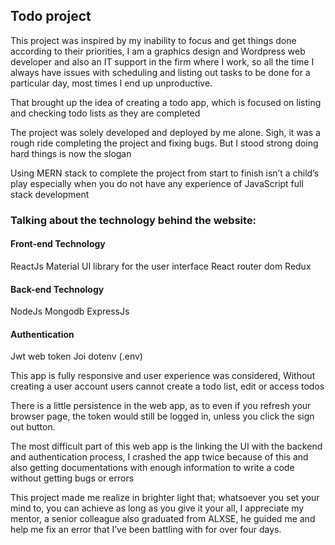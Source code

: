 <h2>Todo project</h2>

This project was inspired by my inability to focus and get things done according to their priorities, I am a graphics design and Wordpress web developer and also an IT support in the firm where I work, so all the time I always have issues with scheduling and listing out tasks to be done for a particular day, most times I end up unproductive.

That brought up the idea of creating a todo app, which is focused on listing and checking todo lists as they are completed

The project was solely developed and deployed by me alone. Sigh, it was a rough ride completing the project and fixing bugs. But I stood strong doing hard things is now the slogan

Using MERN stack to complete the project from start to finish isn’t a child’s play especially when you do not have any experience of JavaScript full stack development 

<h3>Talking about the technology behind the website:</h3>

<h4>Front-end Technology</h4>
ReactJs
Material UI library for the user interface
React router dom
Redux

<h4>Back-end Technology</h4>
NodeJs
Mongodb
ExpressJs 

<h4>Authentication</h4>
Jwt web token
Joi
dotenv (.env)

This app is fully responsive and user experience was considered, 
Without creating a user account users cannot create a todo list, edit or access todos

There is a little persistence in the web app, as to even if you refresh your browser page, the token would still be logged in, unless you click the sign out button.

The most difficult part of this web app is the linking the UI with the backend and authentication process, I crashed the app twice because of this and also getting documentations with enough information to write a code without getting bugs or errors 

This project made me realize in brighter light that; whatsoever you set your mind to, you can achieve as long as you give it your all, I appreciate my mentor, a senior colleague also graduated from ALXSE, he guided me and help me fix an error that I’ve been battling with for over four days.
